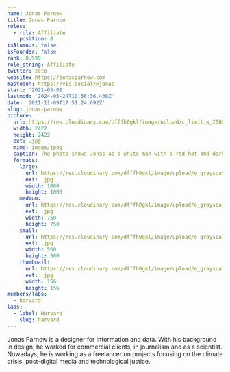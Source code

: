 ```yaml
---
name: Jonas Parnow
title: Jonas Parnow
roles:
  - role: Affiliate
    position: 8
isAlumnus: false
isFounder: false
rank: 8.999
role_string: Affiliate
twitter: zeto
website: https://jonasparnow.com
mastodon: https://vis.social/@jonas
start: '2021-05-01'
lastmod: '2024-05-24T10:56:36.439Z'
date: '2021-11-09T17:51:24.692Z'
slug: jonas-parnow
picture:
  url: https://res.cloudinary.com/dfffh0gkl/image/upload/c_limit,w_2000,h_2000/e_grayscale/v1636476551/Penultimate_Full_Size_Render_9e427f170a.jpg
  width: 2422
  height: 2422
  ext: .jpg
  mime: image/jpeg
  caption: The photo shows Jonas as a white man with a red hat and dark jacket standing in front of a grey wall.
  formats:
    large:
      url: https://res.cloudinary.com/dfffh0gkl/image/upload/e_grayscale/v1636476552/large_Penultimate_Full_Size_Render_9e427f170a.jpg
      ext: .jpg
      width: 1000
      height: 1000
    medium:
      url: https://res.cloudinary.com/dfffh0gkl/image/upload/e_grayscale/v1636476552/medium_Penultimate_Full_Size_Render_9e427f170a.jpg
      ext: .jpg
      width: 750
      height: 750
    small:
      url: https://res.cloudinary.com/dfffh0gkl/image/upload/e_grayscale/v1636476553/small_Penultimate_Full_Size_Render_9e427f170a.jpg
      ext: .jpg
      width: 500
      height: 500
    thumbnail:
      url: https://res.cloudinary.com/dfffh0gkl/image/upload/e_grayscale/v1636476551/thumbnail_Penultimate_Full_Size_Render_9e427f170a.jpg
      ext: .jpg
      width: 156
      height: 156
members/labs:
  - harvard
labs:
  - label: Harvard
    slug: harvard
---
```

Jonas Parnow is a designer for information and data. With his background in design, he worked for commercial clients, in journalism and as a scientist. Nowadays, he is working as a freelancer on projects focusing on the climate crisis, post-digital media and technological justice.